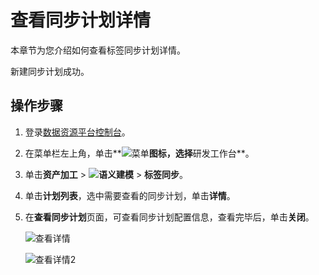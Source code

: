 # 查看同步计划详情

本章节为您介绍如何查看标签同步计划详情。

新建同步计划成功。

## 操作步骤

1.  登录[数据资源平台控制台](https://dataq.console.aliyun.com)。

2.  在菜单栏左上角，单击**![菜单](https://static-aliyun-doc.oss-accelerate.aliyuncs.com/assets/img/zh-CN/6504337061/p188771.png)**图标，选择**研发工作台**。

3.  单击**资产加工** \> **![语义建模](https://static-aliyun-doc.oss-accelerate.aliyuncs.com/assets/img/zh-CN/1290330161/p208848.png)** \> **标签同步**。

4.  单击**计划列表**，选中需要查看的同步计划，单击**详情**。

5.  在**查看同步计划**页面，可查看同步计划配置信息，查看完毕后，单击**关闭**。

    ![查看详情](https://static-aliyun-doc.oss-accelerate.aliyuncs.com/assets/img/zh-CN/4007160161/p214355.png)

    ![查看详情2](https://static-aliyun-doc.oss-accelerate.aliyuncs.com/assets/img/zh-CN/4007160161/p214404.png)


